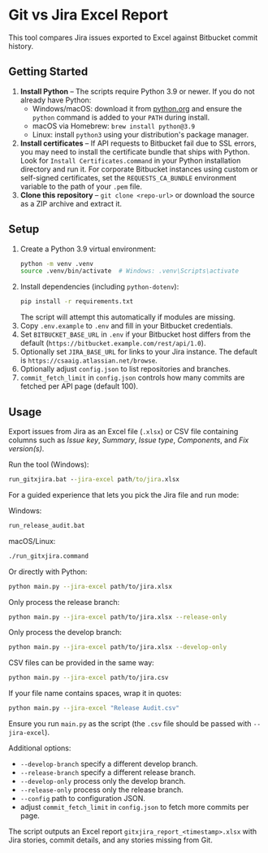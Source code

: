 # Git vs Jira Excel Report

This tool compares Jira issues exported to Excel against Bitbucket commit history.

## Getting Started

1. **Install Python** – The scripts require Python 3.9 or newer. If you do not
   already have Python:
   - Windows/macOS: download it from [python.org](https://www.python.org/downloads/)
     and ensure the `python` command is added to your `PATH` during install.
   - macOS via Homebrew: `brew install python@3.9`
   - Linux: install `python3` using your distribution's package manager.
2. **Install certificates** – If API requests to Bitbucket fail due to SSL
   errors, you may need to install the certificate bundle that ships with
   Python. Look for `Install Certificates.command` in your Python installation
   directory and run it. For corporate Bitbucket instances using custom or
   self-signed certificates, set the `REQUESTS_CA_BUNDLE` environment variable
   to the path of your `.pem` file.
3. **Clone this repository** – `git clone <repo-url>` or download the source as
   a ZIP archive and extract it.

## Setup

1. Create a Python 3.9 virtual environment:
   ```bash
   python -m venv .venv
   source .venv/bin/activate  # Windows: .venv\Scripts\activate
   ```
2. Install dependencies (including `python-dotenv`):
   ```bash
   pip install -r requirements.txt
   ```
   The script will attempt this automatically if modules are missing.
3. Copy `.env.example` to `.env` and fill in your Bitbucket credentials.
4. Set `BITBUCKET_BASE_URL` in `.env` if your Bitbucket host differs from the
   default (`https://bitbucket.example.com/rest/api/1.0`).
5. Optionally set `JIRA_BASE_URL` for links to your Jira instance. The default
   is `https://csaaig.atlassian.net/browse`.
6. Optionally adjust `config.json` to list repositories and branches.
7. `commit_fetch_limit` in `config.json` controls how many commits are fetched per API page (default 100).

## Usage

Export issues from Jira as an Excel file (`.xlsx`) or CSV file containing columns such as *Issue key*, *Summary*, *Issue type*, *Components*, and *Fix version(s)*.

Run the tool (Windows):

```bat
run_gitxjira.bat --jira-excel path/to/jira.xlsx
```

For a guided experience that lets you pick the Jira file and run mode:

Windows:
```bat
run_release_audit.bat
```

macOS/Linux:
```bash
./run_gitxjira.command
```

Or directly with Python:

```bash
python main.py --jira-excel path/to/jira.xlsx
```
Only process the release branch:
```bash
python main.py --jira-excel path/to/jira.xlsx --release-only
```
Only process the develop branch:
```bash
python main.py --jira-excel path/to/jira.xlsx --develop-only
```
CSV files can be provided in the same way:
```bash
python main.py --jira-excel path/to/jira.csv
```
If your file name contains spaces, wrap it in quotes:
```bash
python main.py --jira-excel "Release Audit.csv"
```
Ensure you run `main.py` as the script (the `.csv` file should be passed with `--jira-excel`).

Additional options:

- `--develop-branch` specify a different develop branch.
- `--release-branch` specify a different release branch.
- `--develop-only` process only the develop branch.
- `--release-only` process only the release branch.
- `--config` path to configuration JSON.
- adjust `commit_fetch_limit` in `config.json` to fetch more commits per page.

The script outputs an Excel report `gitxjira_report_<timestamp>.xlsx` with Jira stories, commit details, and any stories missing from Git.
